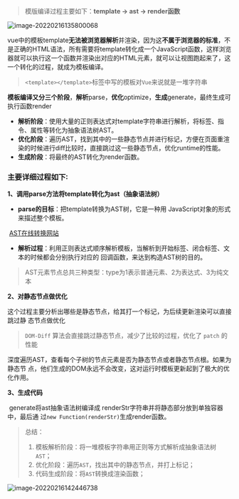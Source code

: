 > 模版编译过程主要如下：**template -> ast -> render函数**

![image-20220216135800068](C:\Users\10072598\AppData\Roaming\Typora\typora-user-images\image-20220216135800068.png)

vue中的模板template**无法被浏览器解析**并渲染，因为这**不属于浏览器的标准**，不是正确的HTML语法，所有需要将template转化成一个JavaScript函数，这样浏览器就可以执行这一个函数并渲染出对应的HTML元素，就可以让视图跑起来了，这一个转化的过程，就成为模板编译。

> `<template></template>`标签中写的模板对`Vue`来说就是一堆字符串

**模板编译又分三个阶段**，**解析**parse，**优化**optimize，**生成**generate，最终生成可执行函数render

- **解析阶段**：使用大量的正则表达式对template字符串进行解析，将标签、指令、属性等转化为抽象语法树AST。
- **优化阶段**：遍历AST，找到其中的一些静态节点并进行标记，方便在页面重渲染的时候进行diff比较时，直接跳过这一些静态节点，优化runtime的性能。
- **生成阶段**：将最终的AST转化为render函数。

### 主要详细过程如下∶

**1、调用parse方法将template转化为ast（抽象语法树）**

- **parse的目标**：把template转换为AST树，它是一种用 JavaScript对象的形式来描述整个模板。

​		[AST在线转换网站](https://astexplorer.net/)

- **解析过程**：利用正则表达式顺序解析模板，当解析到开始标签、闭合标签、文本的时候都会分别执行对应的 回调函数，来达到构造AST树的目的。

> AST元素节点总共三种类型：type为1表示普通元素、2为表达式、3为纯文本

**2、对静态节点做优化**

​		这个过程主要分析出哪些是静态节点，给其打一个标记，为后续更新渲染可以直接跳过静				态节点做优化

> `DOM-Diff` 算法会直接跳过静态节点，减少了比较的过程，优化了 `patch` 的性能

​		深度遍历AST，查看每个子树的节点元素是否为静态节点或者静态节点根。如果为静态节	   		点，他们生成的DOM永远不会改变，这对运行时模板更新起到了极大的优化作用。

**3、生成代码**

​		 generate将ast抽象语法树编译成 renderStr字符串并将静态部分放到单独容器中，最后通			过`new Function(renderStr)`生成render函数。

> 总结：
>
> 1. 模板解析阶段：将一堆模板字符串用正则等方式解析成抽象语法树`AST`；
> 2. 优化阶段：遍历`AST`，找出其中的静态节点，并打上标记；
> 3. 代码生成阶段：将`AST`转换成渲染函数；

![image-20220216142446738](C:\Users\10072598\AppData\Roaming\Typora\typora-user-images\image-20220216142446738.png)

